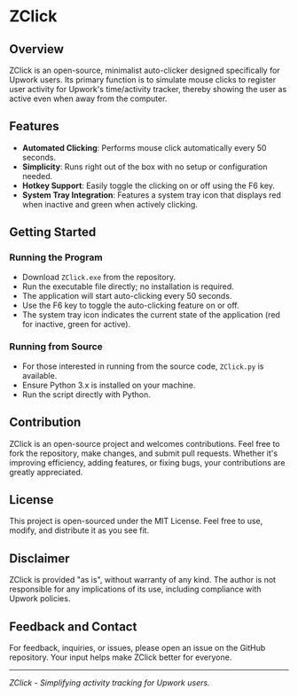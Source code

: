 # ZClick

## Overview
ZClick is an open-source, minimalist auto-clicker designed specifically for Upwork users. Its primary function is to simulate mouse clicks to register user activity for Upwork's time/activity tracker, thereby showing the user as active even when away from the computer.

## Features
- **Automated Clicking**: Performs mouse click automatically every 50 seconds.
- **Simplicity**: Runs right out of the box with no setup or configuration needed.
- **Hotkey Support**: Easily toggle the clicking on or off using the F6 key.
- **System Tray Integration**: Features a system tray icon that displays red when inactive and green when actively clicking.

## Getting Started

### Running the Program
- Download `ZClick.exe` from the repository.
- Run the executable file directly; no installation is required.
- The application will start auto-clicking every 50 seconds.
- Use the F6 key to toggle the auto-clicking feature on or off.
- The system tray icon indicates the current state of the application (red for inactive, green for active).

### Running from Source
- For those interested in running from the source code, `ZClick.py` is available.
- Ensure Python 3.x is installed on your machine.
- Run the script directly with Python.

## Contribution
ZClick is an open-source project and welcomes contributions. Feel free to fork the repository, make changes, and submit pull requests. Whether it's improving efficiency, adding features, or fixing bugs, your contributions are greatly appreciated.

## License
This project is open-sourced under the MIT License. Feel free to use, modify, and distribute it as you see fit.

## Disclaimer
ZClick is provided "as is", without warranty of any kind. The author is not responsible for any implications of its use, including compliance with Upwork policies.

## Feedback and Contact
For feedback, inquiries, or issues, please open an issue on the GitHub repository. Your input helps make ZClick better for everyone.

---

*ZClick - Simplifying activity tracking for Upwork users.*
